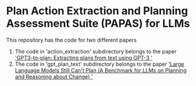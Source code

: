 # Plan Action Extraction and Planning Assessment Suite (PAPAS) for LLMs
This repository has the code for two different papers
1. The code in 'action_extraction' subdirectory belongs to the paper ['GPT3-to-plan: Extracting plans from text using GPT-3
'](https://arxiv.org/abs/2106.07131)
2. The code in 'gpt_plan_text' subdirectory belongs to the paper ['Large Language Models Still Can't Plan (A Benchmark for LLMs on Planning and Reasoning about Change)
'](https://arxiv.org/abs/2206.10498)